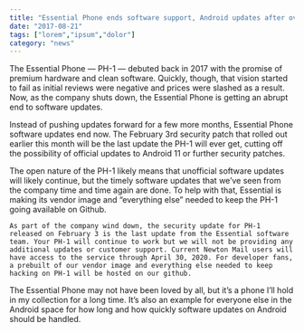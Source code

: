 ```yaml
---
title: "Essential Phone ends software support, Android updates after over two years"
date: "2017-08-21"
tags: ["lorem","ipsum","dolor"]
category: "news"
---
```


The Essential Phone — PH-1 — debuted back in 2017 with the promise of premium hardware and clean software. Quickly, though, that vision started to fail as initial reviews were negative and prices were slashed as a result. Now, as the company shuts down, the Essential Phone is getting an abrupt end to software updates.

Instead of pushing updates forward for a few more months, Essential Phone software updates end now. The February 3rd security patch that rolled out earlier this month will be the last update the PH-1 will ever get, cutting off the possibility of official updates to Android 11 or further security patches.

The open nature of the PH-1 likely means that unofficial software updates will likely continue, but the timely software updates that we’ve seen from the company time and time again are done. To help with that, Essential is making its vendor image and “everything else” needed to keep the PH-1 going available on Github.

    As part of the company wind down, the security update for PH-1 released on February 3 is the last update from the Essential software team. Your PH-1 will continue to work but we will not be providing any additional updates or customer support. Current Newton Mail users will have access to the service through April 30, 2020. For developer fans, a prebuilt of our vendor image and everything else needed to keep hacking on PH-1 will be hosted on our github.

The Essential Phone may not have been loved by all, but it’s a phone I’ll hold in my collection for a long time. It’s also an example for everyone else in the Android space for how long and how quickly software updates on Android should be handled.
